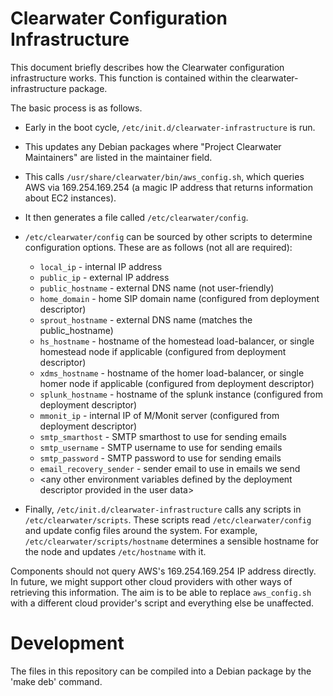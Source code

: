 Clearwater Configuration Infrastructure
=======================================

This document briefly describes how the Clearwater configuration
infrastructure works. This function is contained within the
clearwater-infrastructure package.

The basic process is as follows.

-   Early in the boot cycle, `/etc/init.d/clearwater-infrastructure` is
    run.
-   This updates any Debian packages where "Project Clearwater Maintainers" are
    listed in the maintainer field.
-   This calls `/usr/share/clearwater/bin/aws_config.sh`, which queries
    AWS via 169.254.169.254 (a magic IP address that returns information
    about EC2 instances).
-   It then generates a file called `/etc/clearwater/config`.
-   `/etc/clearwater/config` can be sourced by other scripts to determine
    configuration options. These are as follows (not all are required):
    -   `local_ip` - internal IP address
    -   `public_ip` - external IP address
    -   `public_hostname` - external DNS name (not user-friendly)
    -   `home_domain` - home SIP domain name (configured from deployment
        descriptor)
    -   `sprout_hostname` - external DNS name (matches the public_hostname)
    -   `hs_hostname` - hostname of the homestead load-balancer, or single
        homestead node if applicable (configured from deployment
        descriptor)
    -   `xdms_hostname` - hostname of the homer load-balancer, or single
        homer node if applicable (configured from deployment descriptor)
    -   `splunk_hostname` - hostname of the splunk instance (configured
        from deployment descriptor)
    -   `mmonit_ip` - internal IP of M/Monit server (configured from
        deployment descriptor)
    -   `smtp_smarthost` - SMTP smarthost to use for sending emails
    -   `smtp_username` - SMTP username to use for sending emails
    -   `smtp_password` - SMTP password to use for sending emails
    -   `email_recovery_sender` - sender email to use in emails we send
    -   &lt;any other environment variables defined by the deployment
        descriptor provided in the user data\>

-   Finally, `/etc/init.d/clearwater-infrastructure` calls any scripts in
    `/etc/clearwater/scripts`. These scripts read `/etc/clearwater/config`
    and update config files around the system. For example,
    `/etc/clearwater/scripts/hostname` determines a sensible hostname for
    the node and updates `/etc/hostname` with it.

Components should not query AWS's 169.254.169.254 IP address directly.
In future, we might support other cloud providers with other ways of
retrieving this information. The aim is to be able to replace
`aws_config.sh` with a different cloud provider's script and everything
else be unaffected.

Development
===========

The files in this repository can be compiled into a Debian package by the
'make deb' command.
